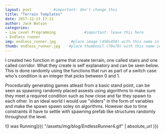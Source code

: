 ```yaml
---
layout: post          #important: don't change this
title: "Terrain Templates"
date: 2017-12-13 17:11
author: Jack Watson
categories:
- Low Level Programming             #important: leave this here
- Endless runner
img: endless_runner.jpg       #place image (450x450) with this name in /assets/img/blog/
thumb: endless_runner.jpg    #place thumbnail (70x70) with this name in /assets/img/blog/thumbs/
---
```


<!--more-->
I created two function in game that create terrain, one called stairs and one called corridor. What they create is self explanatory and can
be seen below. This is done randomly using the functions that run as part of a switch case who's condition is an integer that picks between
0 and 1. 

Procedurally generating games atleast from a basic stand point, can be seen as spawning randomly placed assests using algorithms to make
sure they meet a required condition such as how close and far they spawn to each other. In an ideal world I would use "sliders" in the form
of variables and make the spawn spawn soley on algorithms. However due to time constraints ill have to settle with spawning prefab like
structures randomly throughout the level.

![I was Running]({{ "/assets/img/blog/EndlessRunner4.gif" | absolute_url }})

